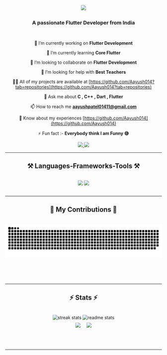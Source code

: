 <h1 align="center">
    <img src="https://readme-typing-svg.herokuapp.com/?font=Righteous&size=35&center=true&vCenter=true&width=500&height=70&duration=4000&lines=Hey+There!+👋;+I'm+Aayush+Patel!;" />
</h1>

<h3 align="center">A passionate Flutter Developer from India</h3>
<br/>

<div align="center">

 🔭 I’m currently working on **Flutter Development**

 🌱 I’m currently learning **Core Flutter**

 👯 I’m looking to collaborate on **Flutter Development**

 🤝 I’m looking for help with **Best Teachers**

 👨‍💻 All of my projects are available at [https://github.com/Aayush014?tab=repositories](https://github.com/Aayush014?tab=repositories)

 💬 Ask me about **C , C++ , Dart , Flutter**

 📫 How to reach me **aayushpatel01411@gmail.com**

 📄 Know about my experiences [https://github.com/Aayush014](https://github.com/Aayush014)

 ⚡ Fun fact :- **Everybody think I am Funny :sweat_smile:**

 </div>
 
<div align="center"> 
  <a href="aayushpatel01411@gmail.com">
    <img src="https://img.shields.io/badge/Gmail-333333?style=for-the-badge&logo=gmail&logoColor=red" />
  </a>
  <a href="https://instagram.com/aayush_patel_014?igshid=YzAwZjE1ZTI0Zg==" target="_blank">
    <img src="https://img.shields.io/badge/Instagram-0077B5?style=for-the-badge&logo=instagram&logoColor=white" target="_blank" />
  </a>
  
</div>

 <hr/>
 
<h2 align="center">⚒️ Languages-Frameworks-Tools ⚒️</h2>
<br/>
<div align="center">
    <img src="https://skillicons.dev/icons?i=aiscript,androidstudio,aws,c,cpp,cmake,github,figma,git" />
    <img src="https://skillicons.dev/icons?i=discord,python,bots,flutter,gcp,firebase,kotlin,linkedin,java,visualstudio,twitter" /><br>
</div>

<br/>
<hr/>

<div align="center">
  <h2>🐍 My Contributions 🐍</h2>
  <br>
  <img alt="snake eating my contributions" src="https://raw.githubusercontent.com/salesp07/salesp07/output/github-contribution-grid-snake.svg" />
  
  <br/><br/><br/>
</div>

<hr/>

<h2 align="center">⚡ Stats ⚡</h2>
<br>
<div align=center>
  <img width=390 height=162.84 src="https://github-readme-stats.vercel.app/api?username=Aayush014&theme=algolia&show_icons=true&rank_icon=github&border_radius=20&count_private=true" alt="streak stats"/>
  <img width=390 height=162.84 src="https://github-readme-streak-stats.herokuapp.com/?user=Aayush014&theme=algolia&border_radius=20" alt="readme stats"/>
  <br/>
   <img align="center" style="margin:0.5rem" src="https://github-readme-stats.vercel.app/api/top-langs/?username=Aayush014&layout=donut-vertical&show_icons=true&rank_icon=github&border_radius=20&title_color=00AEFF&text_color=c9cacc&icon_color=4AB197&bg_color=050F2C"/>
   <img align="center" style="margin:0.5rem" src="https://github-readme-stats.vercel.app/api/wakatime?username=Aayush014"/>
</div>

<br/><br/>

<hr/>

<br/>
